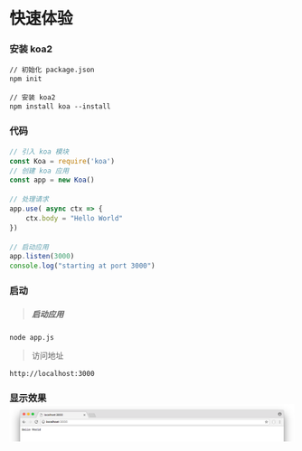 # 快速体验

### 安装 koa2

```shell
// 初始化 package.json
npm init

// 安装 koa2
npm install koa --install
```

### 代码

```js
// 引入 koa 模块
const Koa = require('koa')
// 创建 koa 应用
const app = new Koa()

// 处理请求
app.use( async ctx => {
    ctx.body = "Hello World"
})

// 启动应用
app.listen(3000)
console.log("starting at port 3000")
```

### 启动

> ##### 启动应用

```
node app.js
```

> 访问地址

```
http://localhost:3000
```

### 显示效果 ![](/assets/img1.png)



